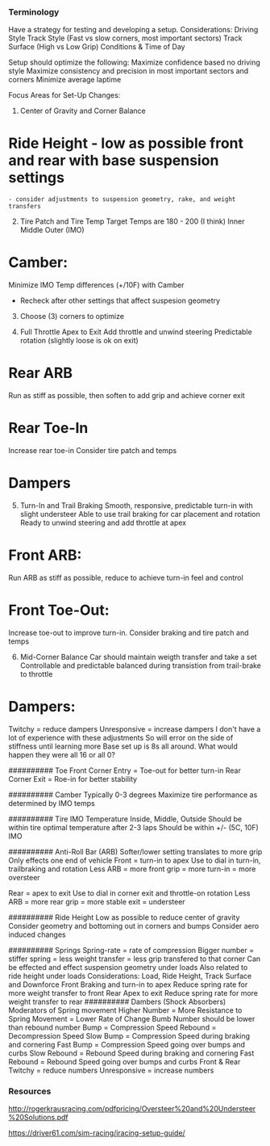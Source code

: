 ### Terminology
Have a strategy for testing and developing a setup.
Considerations:
Driving Style
Track Style (Fast vs slow corners, most important sectors)
Track Surface (High vs Low Grip)
Conditions & Time of Day

Setup should optimize the following:
Maximize confidence based no driving style
Maximize consistency and precision in most important sectors and corners
Minimize average laptime

Focus Areas for Set-Up Changes:
1. Center of Gravity and Corner Balance
# Ride Height - low as possible front and rear with base suspension settings
    - consider adjustments to suspension geometry, rake, and weight transfers

2. Tire Patch and Tire Temp
Target Temps are 180 - 200 (I think)
Inner Middle Outer (IMO)
# Camber:
Minimize IMO Temp differences (+/10F) with Camber
- Recheck after other settings that affect suspesion geometry

3. Choose (3) corners to optimize

4. Full Throttle Apex to Exit
Add throttle and unwind steering
Predictable rotation (slightly loose is ok on exit)
# Rear ARB
Run as stiff as possible, then soften to add grip and achieve corner exit
# Rear Toe-In
Increase rear toe-in
Consider tire patch and temps
# Dampers


5. Turn-In and Trail Braking
Smooth, responsive, predictable turn-in with slight understeer
Able to use trail braking for car placement and rotation
Ready to unwind steering and add throttle at apex
# Front ARB:
Run ARB as stiff as possible, reduce to achieve turn-in feel and control
# Front Toe-Out:
Increase toe-out to improve turn-in.
Consider braking and tire patch and temps

6. Mid-Corner Balance
Car should maintain weigth transfer and take a set
Controllable and predictable balanced during transistion from trail-brake to throttle
# Dampers:
Twitchy = reduce dampers
Unresponsive = increase dampers
I don't have a lot of experience with these adjustments
So will error on the side of stiffness until learning more
Base set up is 8s all around.
What would happen they were all 16 or all 0?


##########
Toe
Front
Corner Entry = Toe-out for better turn-in
Rear
Corner Exit = Roe-in for better stability

##########
Camber Typically 0-3 degrees
Maximize tire performance as determined by IMO temps

##########
Tire
IMO Temperature
Inside, Middle, Outside
Should be within tire optimal temperature after 2-3 laps
Should be within +/- (5C, 10F) IMO

##########
Anti-Roll Bar (ARB)
Softer/lower setting translates to more grip
Only effects one end of vehicle
Front = turn-in to apex
Use to dial in turn-in, trailbraking and rotation
Less ARB = more front grip = more turn-in = more oversteer

Rear = apex to exit
Use to dial in corner exit and throttle-on rotation
Less ARB = more rear grip = more stable exit = understeer


##########
Ride Height
Low as possible to reduce center of gravity
Consider geometry and bottoming out in corners and bumps
Consider aero induced changes

##########
Springs
Spring-rate = rate of compression
Bigger number = stiffer spring = less weight transfer = less grip transfered to that corner
Can be effected and effect suspension geometry under loads
Also related to ride height under loads
Considerations: Load, Ride Height, Track Surface and Downforce
Front
Braking and turn-in to apex
Reduce spring rate for more weight transfer to front
Rear
Apex to exit
Reduce spring rate for more weight transfer to rear
##########
Dambers (Shock Absorbers)
Moderators of Spring movement
Higher Number = More Resistance to Spring Movement = Lower Rate of Change
Bumb Number should be lower than rebound number
Bump = Compression Speed
Rebound = Decompression Speed
Slow Bump = Compression Speed during braking and cornering
Fast Bump = Compression Speed going over bumps and curbs
Slow Rebound = Rebound Speed during braking and cornering
Fast Rebound = Rebound Speed going over bumps and curbs
Front & Rear
Twitchy = reduce numbers
Unresponsive = increase numbers


### Resources
http://rogerkrausracing.com/pdfpricing/Oversteer%20and%20Understeer%20Solutions.pdf

https://driver61.com/sim-racing/iracing-setup-guide/
